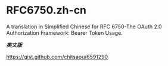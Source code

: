 RFC6750.zh-cn
=============
A translation in Simplified Chinese for RFC 6750-The OAuth 2.0 Authorization Framework: Bearer Token Usage.



***英文版***

https://gist.github.com/chitsaou/6591290
